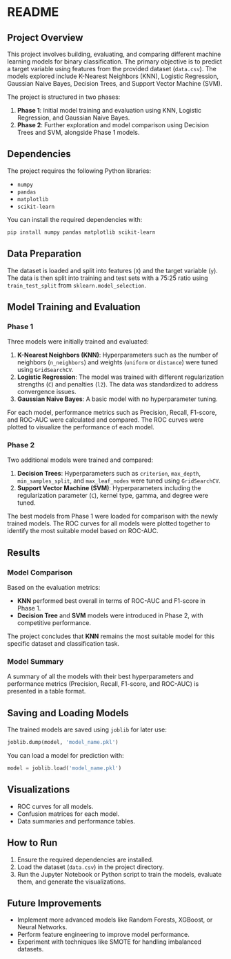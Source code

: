 # README

## Project Overview

This project involves building, evaluating, and comparing different machine learning models for binary classification. The primary objective is to predict a target variable using features from the provided dataset (`data.csv`). The models explored include K-Nearest Neighbors (KNN), Logistic Regression, Gaussian Naive Bayes, Decision Trees, and Support Vector Machine (SVM).

The project is structured in two phases:
1. **Phase 1**: Initial model training and evaluation using KNN, Logistic Regression, and Gaussian Naive Bayes.
2. **Phase 2**: Further exploration and model comparison using Decision Trees and SVM, alongside Phase 1 models.

## Dependencies

The project requires the following Python libraries:
- `numpy`
- `pandas`
- `matplotlib`
- `scikit-learn`

You can install the required dependencies with:
```bash
pip install numpy pandas matplotlib scikit-learn
```

## Data Preparation

The dataset is loaded and split into features (`X`) and the target variable (`y`). The data is then split into training and test sets with a 75:25 ratio using `train_test_split` from `sklearn.model_selection`.

## Model Training and Evaluation

### Phase 1

Three models were initially trained and evaluated:
1. **K-Nearest Neighbors (KNN)**: Hyperparameters such as the number of neighbors (`n_neighbors`) and weights (`uniform` or `distance`) were tuned using `GridSearchCV`.
2. **Logistic Regression**: The model was trained with different regularization strengths (`C`) and penalties (`l2`). The data was standardized to address convergence issues.
3. **Gaussian Naive Bayes**: A basic model with no hyperparameter tuning.

For each model, performance metrics such as Precision, Recall, F1-score, and ROC-AUC were calculated and compared. The ROC curves were plotted to visualize the performance of each model.

### Phase 2

Two additional models were trained and compared:
1. **Decision Trees**: Hyperparameters such as `criterion`, `max_depth`, `min_samples_split`, and `max_leaf_nodes` were tuned using `GridSearchCV`.
2. **Support Vector Machine (SVM)**: Hyperparameters including the regularization parameter (`C`), kernel type, gamma, and degree were tuned.

The best models from Phase 1 were loaded for comparison with the newly trained models. The ROC curves for all models were plotted together to identify the most suitable model based on ROC-AUC.

## Results

### Model Comparison

Based on the evaluation metrics:
- **KNN** performed best overall in terms of ROC-AUC and F1-score in Phase 1.
- **Decision Tree** and **SVM** models were introduced in Phase 2, with competitive performance.

The project concludes that **KNN** remains the most suitable model for this specific dataset and classification task.

### Model Summary

A summary of all the models with their best hyperparameters and performance metrics (Precision, Recall, F1-score, and ROC-AUC) is presented in a table format.

## Saving and Loading Models

The trained models are saved using `joblib` for later use:
```python
joblib.dump(model, 'model_name.pkl')
```
You can load a model for prediction with:
```python
model = joblib.load('model_name.pkl')
```

## Visualizations

- ROC curves for all models.
- Confusion matrices for each model.
- Data summaries and performance tables.

## How to Run

1. Ensure the required dependencies are installed.
2. Load the dataset (`data.csv`) in the project directory.
3. Run the Jupyter Notebook or Python script to train the models, evaluate them, and generate the visualizations.

## Future Improvements

- Implement more advanced models like Random Forests, XGBoost, or Neural Networks.
- Perform feature engineering to improve model performance.
- Experiment with techniques like SMOTE for handling imbalanced datasets.